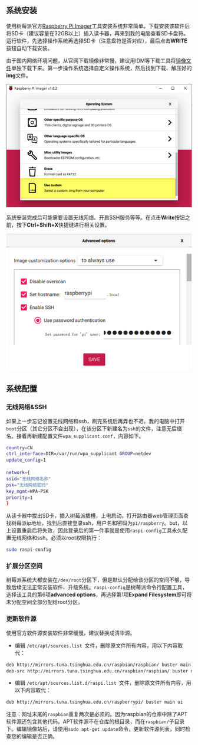 ## 系统安装

使用树莓派官方[Raspberry Pi Imager](https://www.raspberrypi.org/software/)工具安装系统非常简单。下载安装该软件后将SD卡（建议容量在32GB以上）插入读卡器，再来到我的电脑查看SD卡盘符。运行软件，先选择操作系统再选择SD卡（注意盘符是否对应），最后点击**WRITE**按钮自动下载安装。

由于国内网络环境问题，从官网下载镜像非常慢，建议用IDM等下载工具将[镜像文件](https://www.raspberrypi.org/software/operating-systems/)单独下载下来。第一步操作系统选择自定义操作系统，然后找到下载、解压好的**img**文件。

![image-20210912151200974](https://raw.githubusercontent.com/3roman/PicBed/master/hexo/image-20210912151200974.png)

系统安装完成后可能需要设置无线网络、开启SSH服务等等。在点击**Write**按钮之前，按下**Ctrl+Shift+X**快捷键进行相关设置。

![image-20210912151834329](https://raw.githubusercontent.com/3roman/PicBed/master/hexo/image-20210912151834329.png)

## 系统配置

### 无线网络&SSH

如果上一步忘记设置无线网络和ssh，刷完系统后再弄也不迟。我的电脑中打开`boot`分区（其它分区不会出现），在该分区下新建名为`ssh`的文件，注意无后缀名。接着再新建配置文件`wpa_supplicant.conf`，内容如下。

```bash
country=CN
ctrl_interface=DIR=/var/run/wpa_supplicant GROUP=netdev
update_config=1

network={
ssid="无线网络名称"
psk="无线网络密码"
key_mgmt=WPA-PSK
priority=1
}
```

从读卡器中拔出SD卡，插入树莓派插槽，上电启动。打开路由器web管理页面查找树莓派ip地址，找到后直接登录ssh，用户名和密码为`pi/raspberry`。but，以上设置重启后将失效，因此登录后的第一件事就是使用`raspi-config`工具永久配置无线网络和ssh。必须以root权限执行：

```bash
sudo raspi-config
```

### 扩展分区空间

树莓派系统大都安装在`/dev/root`分区下，但是默认分配给该分区的空间不够，导致后续无法正常安装软件、升级系统。`raspi-config`是树莓派命令行配置工具，选择该工具的第6项**advanced options**，再选择第1项**Expand Filesystem**即可将未分配空间全部分配给root分区。

### 更新软件源

使用官方软件源安装软件非常缓慢，建议替换成清华源。

- 编辑 `/etc/apt/sources.list `文件，删除原文件所有内容，用以下内容取代：

```bash
deb http://mirrors.tuna.tsinghua.edu.cn/raspbian/raspbian/ buster main non-free contrib rpi
deb-src http://mirrors.tuna.tsinghua.edu.cn/raspbian/raspbian/ buster main non-free contrib rpi
```

- 编辑 `/etc/apt/sources.list.d/raspi.list `文件，删除原文件所有内容，用以下内容取代：

```bash
deb http://mirrors.tuna.tsinghua.edu.cn/raspberrypi/ buster main ui
```

注意：网址末尾的`raspbian`重复两次是必须的。因为raspbian的仓库中除了APT软件源还包含其他代码。APT软件源不在仓库的根目录，而在`raspbian/`子目录下。编辑镜像站后，请使用`sudo apt-get update`命令，更新软件源列表，同时检查您的编辑是否正确。

